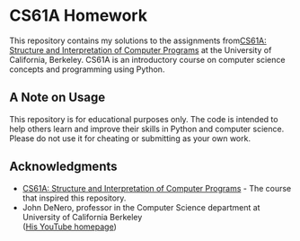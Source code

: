 # CS61A Homework

This repository contains my solutions to the assignments from[CS61A: Structure and Interpretation of Computer Programs](https://cs61a.org/) at the University of California, Berkeley. 
CS61A is an introductory course on computer science concepts and programming using Python.

## A Note on Usage

This repository is for educational purposes only. The code is intended to help others learn and improve their skills in Python and computer science. Please do not use it for cheating or submitting as your own work.

## Acknowledgments

- [CS61A: Structure and Interpretation of Computer Programs](https://cs61a.org) - The course that inspired this repository.
- John DeNero, professor in the Computer Science department at University of California Berkeley   
([His YouTube homepage](https://www.youtube.com/@JohnDeNero))
